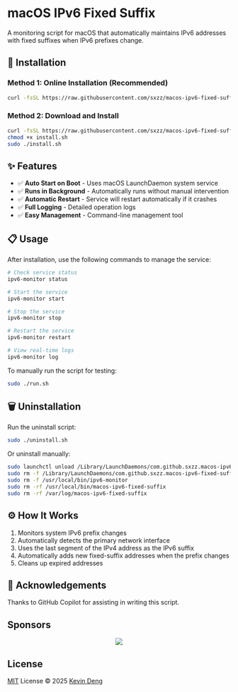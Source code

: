 # macOS IPv6 Fixed Suffix

A monitoring script for macOS that automatically maintains IPv6 addresses with fixed suffixes when IPv6 prefixes change.

## 🚀 Installation

### Method 1: Online Installation (Recommended)

```bash
curl -fsSL https://raw.githubusercontent.com/sxzz/macos-ipv6-fixed-suffix/refs/heads/main/install.sh | sudo bash
```

### Method 2: Download and Install

```bash
curl -fsSL https://raw.githubusercontent.com/sxzz/macos-ipv6-fixed-suffix/refs/heads/main/install.sh -o install.sh
chmod +x install.sh
sudo ./install.sh
```

## ✨ Features

- ✅ **Auto Start on Boot** - Uses macOS LaunchDaemon system service
- ✅ **Runs in Background** - Automatically runs without manual intervention
- ✅ **Automatic Restart** - Service will restart automatically if it crashes
- ✅ **Full Logging** - Detailed operation logs
- ✅ **Easy Management** - Command-line management tool

## 📋 Usage

After installation, use the following commands to manage the service:

```bash
# Check service status
ipv6-monitor status

# Start the service
ipv6-monitor start

# Stop the service
ipv6-monitor stop

# Restart the service
ipv6-monitor restart

# View real-time logs
ipv6-monitor log
```

To manually run the script for testing:

```bash
sudo ./run.sh
```

## 🗑️ Uninstallation

Run the uninstall script:

```bash
sudo ./uninstall.sh
```

Or uninstall manually:

```bash
sudo launchctl unload /Library/LaunchDaemons/com.github.sxzz.macos-ipv6-fixed-suffix.plist
sudo rm -f /Library/LaunchDaemons/com.github.sxzz.macos-ipv6-fixed-suffix.plist
sudo rm -f /usr/local/bin/ipv6-monitor
sudo rm -rf /usr/local/bin/macos-ipv6-fixed-suffix
sudo rm -rf /var/log/macos-ipv6-fixed-suffix
```

## ⚙️ How It Works

1. Monitors system IPv6 prefix changes
2. Automatically detects the primary network interface
3. Uses the last segment of the IPv4 address as the IPv6 suffix
4. Automatically adds new fixed-suffix addresses when the prefix changes
5. Cleans up expired addresses

## 🙏 Acknowledgements

Thanks to GitHub Copilot for assisting in writing this script.

## Sponsors

<p align="center">
  <a href="https://cdn.jsdelivr.net/gh/sxzz/sponsors/sponsors.svg">
    <img src='https://cdn.jsdelivr.net/gh/sxzz/sponsors/sponsors.svg'/>
  </a>
</p>

## License

[MIT](./LICENSE) License © 2025 [Kevin Deng](https://github.com/sxzz)
